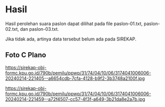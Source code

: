 # Hasil

Hasil perolehan suara paslon dapat dilihat pada file paslon-01.txt, paslon-02.txt, dan paslon-03.txt.

Jika tidak ada, artinya data tersebut belum ada pada SIREKAP.

## Foto C Plano

https://sirekap-obj-formc.kpu.go.id/790b/pemilu/ppwp/31/74/04/10/06/3174041006006-20240214-221405--a6654cdb-7cfa-4128-b9f2-3b3748a2100f.jpg

https://sirekap-obj-formc.kpu.go.id/790b/pemilu/ppwp/31/74/04/10/06/3174041006006-20240214-221459--a72f4507-cc57-4f3f-a649-3b21da8e2a7b.jpg
